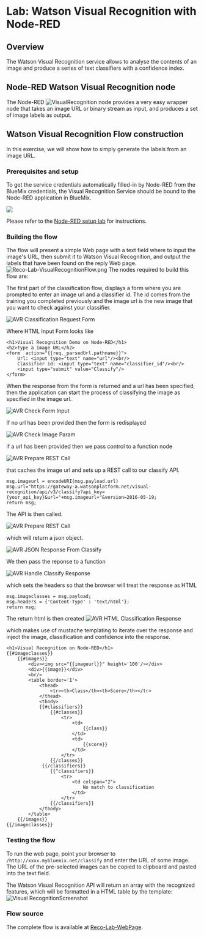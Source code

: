 #  Lab: Watson Visual Recognition with Node-RED
## Overview
The Watson  Visual Recognition service allows to analyse the contents of an image and produce a series of text classifiers with a confidence index.

## Node-RED Watson Visual Recognition node
The Node-RED ![`VisualRecognition`](images/node_red_watson_visual_recognition.png) node provides a very easy wrapper node that takes an image URL or binary stream as input, and produces a set of image labels as output.

## Watson Visual Recognition Flow construction
In this exercise, we will show how to simply generate the labels from an image URL.

### Prerequisites and setup
To get the service credentials automatically filled-in by Node-RED from the BlueMix credentials, the Visual Recognition Service should be bound to the Node-RED application in BlueMix.

![](images/reco_lab_visual_recognition_service.png)

Please refer to the [Node-RED setup lab](/introduction_to_node_red/README.md) for instructions.

### Building the flow
The flow will present a simple Web page with a text field where to input the image's URL, then submit it to Watson Visual Recognition, and output the labels that have been found on the reply Web page.
![Reco-Lab-VisualRecognitionFlow.png](images/reco_lab_visual_recognition_flow.png)
The nodes required to build this flow are:

 The first part of the classification flow, displays a form where you are prompted to enter an image url and a classifier id. The id comes from the training you 
completed previously and the image url is the new image that you want to check against your classifier.

![AVR Classification Request Form](images/avr_show_input_form.png)

Where HTML Input Form looks like 
```
<h1>Visual Recognition Demo on Node-RED</h1>
<h2>Type a image URL</h2>
<form  action="{{req._parsedUrl.pathname}}">
    Url: <input type="text" name="url"/><br/>
    Classifier id: <input type="text" name="classifier_id"/><br/>
    <input type="submit" value="Classify"/>
</form>
```

When the response from the form is returned and a url has been specified, then the application can start the process of 
classifying the image as specified in the image url.

![AVR Check Form Input](images/avr_check_input_from_form.png)

If no url has been provided then the form is redisplayed
 
![AVR Check Image Param](images/avr_check_image_param.png)

if a url has been provided then we pass control to a function node

![AVR Prepare REST Call](images/avr_classify_function_node.png)

that caches the image url and sets up a REST call to our classify API.

```
msg.imageurl = encodeURI(msg.payload.url)
msg.url="https://gateway-a.watsonplatform.net/visual-recognition/api/v3/classify?api_key={your_api_key}&url="+msg.imageurl+"&version=2016-05-19;
return msg;
```

The API is then called.

![AVR Prepare REST Call](images/avr_rest_call_classify.png)

which will return a json object.

![AVR JSON Response From Classify](images/avr_classify_return_json.png)

We then pass the reponse to a function

![AVR Handle Classify Response](images/avr_handle_classify_response.png)

which sets the headers so that the browser will treat the response as HTML
```
msg.imageclasses = msg.payload;
msg.headers = {'Content-Type' : 'text/html'};
return msg;
```

The return html is then created
![AVR HTML Classification Response](images/avr_classification_html_response.png)

which makes use of mustache templating to iterate over the response and inject the image, classification and confidence
into the response.

```
<h1>Visual Recognition on Node-RED</h1>
{{#imageclasses}}
    {{#images}}
        <div><img src="{{imageurl}}" height='100'/></div>
        <div>{{image}}</div>
        <br/>
        <table border='1'>
            <thead>
                <tr><th>Class</th><th>Score</th></tr>
            </thead>
            <tbody>
            {{#classifiers}}
                {{#classes}}
                    <tr>
                        <td>
                            {{class}}
                        </td>
                        <td>
                            {{score}}
                        </td>
                    </tr>
                {{/classes}} 
             {{/classifiers}}
                {{^classifiers}}
                    <tr>
                        <td colspan="2">
                            No match to classification
                        </td>
                    </tr>
                {{/classifiers}}                
            </tbody>
        </table>
    {{/images}}    
{{/imageclasses}}
```

### Testing the flow
To run the web page, point your browser to  `/http://xxxx.mybluemix.net/classify` and enter the URL of some  image.
The URL of the pre-selected images can be copied to clipboard and pasted into the text field.

The Watson Visual Recognition API will return an array with the recognized features, which will be formatted in a HTML table by the template:
![Visual RecognitionScreenshot ](images/reco_lab_visual_recognition_screenshot.png)

### Flow source
The complete flow is available at [Reco-Lab-WebPage](code.json).
